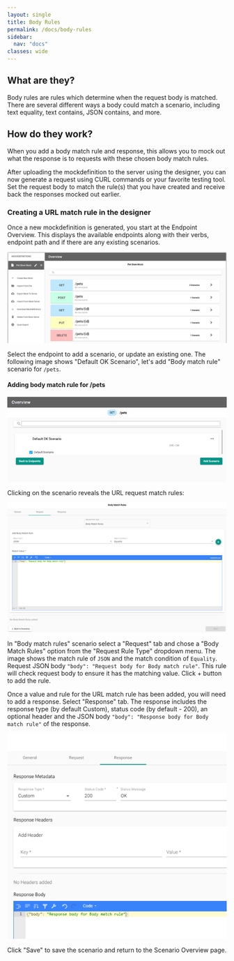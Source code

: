 ```yaml
---
layout: single
title: Body Rules
permalink: /docs/body-rules
sidebar:
  nav: "docs"
classes: wide
---
```


## What are they?

Body rules are rules which determine when the request body is matched. There are several different ways a body
could match a scenario, including text equality, text contains, JSON contains, and more.

## How do they work?

When you add a body match rule and response, this allows you to mock out what the response is to requests with
these chosen body match rules.

After uploading the mockdefinition to the server using the designer, you can now generate a request using CURL commands or your favorite testing tool. Set the request body to match the rule(s) that you have created and receive back the responses mocked out earlier.

### Creating a URL match rule in the designer

Once a new mockdefinition is generated, you start at the Endpoint Overview. This displays the available endpoints
along with their verbs, endpoint path and if there are any existing scenarios.

![Endpoint Overview](../../../assets/images/orbital-ui/endpoint-overview.png)

Select the endpoint to add a scenario, or update an existing one. The following image shows "Default OK Scenario", let's add "Body match rule" scenario for `/pets`.

#### Adding body match rule for /pets

![Scenario Overview](../../../assets/images/orbital-ui/scenario-overview.png)

Clicking on the scenario reveals the URL request match rules:

![URL Request Match - Request](../../../assets/images/request-match-rules/adding-body-match-rule.png)

In "Body match rules" scenario select a "Request" tab and chose a "Body Match Rules" option from the "Request Rule Type" dropdown menu. The image shows the match rule of `JSON` and the match condition of `Equality`. Request JSON body `"body": "Request body for Body match rule"`. This rule will check request body to ensure it has the matching value. Click + button to add the rule.

Once a value and rule for the URL match rule has been added, you will need to add a response. Select "Response" tab. The response includes the response type (by default Custom), status code (by default - 200), an optional header and the JSON body `"body": "Response body for Body match rule"` of the response.

![URL Request Match - Response](../../../assets/images/request-match-rules/adding-body-match-rule-response.png)

Click "Save" to save the scenario and return to the Scenario Overview page.

